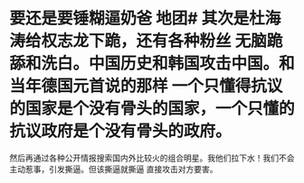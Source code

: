 # 要还是要锤糊逼奶爸 地团# 其次是杜海涛给权志龙下跪，还有各种粉丝 无脑跪舔和洗白。中国历史和韩国攻击中国。和当年德国元首说的那样 一个只懂得抗议的国家是个没有骨头的国家，一个只懂的抗议政府是个没有骨头的政府。
然后再通过各种公开情报搜索国内外比较火的组合明星。我他们拉下水！我们不会主动惹事，引发撕逼。但该撕逼就撕逼 直接攻击对方要害。
